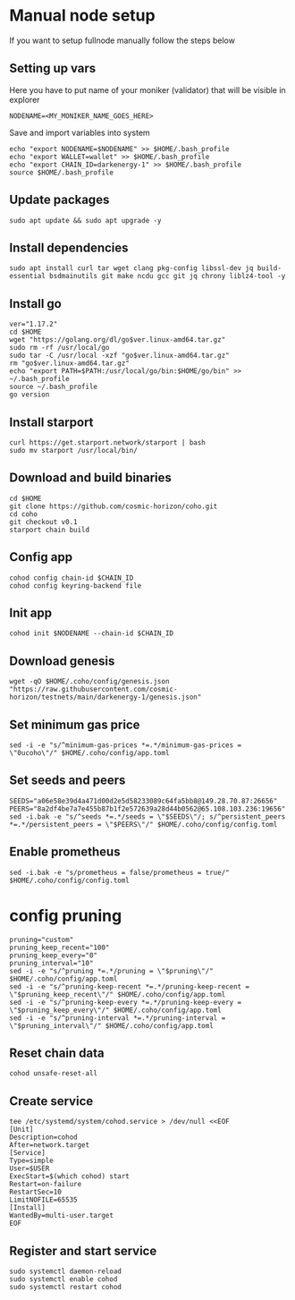 # Manual node  setup
If you want to setup fullnode manually follow the steps below

## Setting up vars
Here you have to put name of your moniker (validator) that will be visible in explorer
```
NODENAME=<MY_MONIKER_NAME_GOES_HERE>
```

Save and import variables into system
```
echo "export NODENAME=$NODENAME" >> $HOME/.bash_profile
echo "export WALLET=wallet" >> $HOME/.bash_profile
echo "export CHAIN_ID=darkenergy-1" >> $HOME/.bash_profile
source $HOME/.bash_profile
```

## Update packages
```
sudo apt update && sudo apt upgrade -y
```

## Install dependencies
```
sudo apt install curl tar wget clang pkg-config libssl-dev jq build-essential bsdmainutils git make ncdu gcc git jq chrony liblz4-tool -y
```

## Install go
```
ver="1.17.2"
cd $HOME
wget "https://golang.org/dl/go$ver.linux-amd64.tar.gz"
sudo rm -rf /usr/local/go
sudo tar -C /usr/local -xzf "go$ver.linux-amd64.tar.gz"
rm "go$ver.linux-amd64.tar.gz"
echo "export PATH=$PATH:/usr/local/go/bin:$HOME/go/bin" >> ~/.bash_profile
source ~/.bash_profile
go version
```

## Install starport
```
curl https://get.starport.network/starport | bash
sudo mv starport /usr/local/bin/
```

## Download and build binaries
```
cd $HOME
git clone https://github.com/cosmic-horizon/coho.git
cd coho
git checkout v0.1
starport chain build
```

## Config app
```
cohod config chain-id $CHAIN_ID
cohod config keyring-backend file
```

## Init app
```
cohod init $NODENAME --chain-id $CHAIN_ID
```

## Download genesis
```
wget -qO $HOME/.coho/config/genesis.json "https://raw.githubusercontent.com/cosmic-horizon/testnets/main/darkenergy-1/genesis.json"
```

## Set minimum gas price
```
sed -i -e "s/^minimum-gas-prices *=.*/minimum-gas-prices = \"0ucoho\"/" $HOME/.coho/config/app.toml
```

## Set seeds and peers
```
SEEDS="a06e58e39d4a471d00d2e5d58233089c64fa5bb8@149.28.70.87:26656"
PEERS="8a2df4be7a7e455b87b1f2e572639a28d44b0562@65.108.103.236:19656"
sed -i.bak -e "s/^seeds *=.*/seeds = \"$SEEDS\"/; s/^persistent_peers *=.*/persistent_peers = \"$PEERS\"/" $HOME/.coho/config/config.toml
```

## Enable prometheus
```
sed -i.bak -e "s/prometheus = false/prometheus = true/" $HOME/.coho/config/config.toml
```

# config pruning
```
pruning="custom"
pruning_keep_recent="100"
pruning_keep_every="0"
pruning_interval="10"
sed -i -e "s/^pruning *=.*/pruning = \"$pruning\"/" $HOME/.coho/config/app.toml
sed -i -e "s/^pruning-keep-recent *=.*/pruning-keep-recent = \"$pruning_keep_recent\"/" $HOME/.coho/config/app.toml
sed -i -e "s/^pruning-keep-every *=.*/pruning-keep-every = \"$pruning_keep_every\"/" $HOME/.coho/config/app.toml
sed -i -e "s/^pruning-interval *=.*/pruning-interval = \"$pruning_interval\"/" $HOME/.coho/config/app.toml
```

## Reset chain data
```
cohod unsafe-reset-all
```

## Create service
```
tee /etc/systemd/system/cohod.service > /dev/null <<EOF
[Unit]
Description=cohod
After=network.target
[Service]
Type=simple
User=$USER
ExecStart=$(which cohod) start
Restart=on-failure
RestartSec=10
LimitNOFILE=65535
[Install]
WantedBy=multi-user.target
EOF
```

## Register and start service
```
sudo systemctl daemon-reload
sudo systemctl enable cohod
sudo systemctl restart cohod
```
